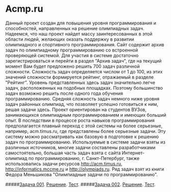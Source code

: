 # Acmp.ru

Данный проект создан для повышения уровня программирования и способностей, 
направленных на решение олимпиадных задач. Надеемся, что наш проект найдет массу заинтересованных в этой области людей, 
желающих оказать поддержку в развитии олимпиадного и спортивного программирования.
    Сайт содержит архив задач по олимпиадному программированию со встроенной проверяющей системой. Для участия в 
системе достаточно зарегистрироваться и перейти в раздел "Архив задач", где на текущий момент Вам будет предложено 
решить 700 задач различной сложности. Сложность задач определяется числом от 1 до 100, из этих значений 
сложности формируется рейтинг, отражаемый в разделе "Рейтинг". Уровень представленных здесь задач значительно легче 
задач, расположенных на подобных площадках. Поэтому большинство задач возможно решить после одного 
года обучения программированию. Средняя сложность задач немного ниже уровня задач районных олимпиад, 
что позволяет успешно готовиться к ним, решая задачи здесь. Проект ориентирован на студентов ВУЗов, 
занимающихся олимпиадным программированием и имеющих больший опыт. 
    В последствии в процессе роста навыков программирования предполагается плавный переход с этой системы 
на более серьезные, например, acm.timus.ru, где представлены более серьезные задачи. Эту систему можно рассматривать
как базовую в подготовке к решению задач по программированию. Используемые в системе задачи взяты из различных 
источников, многие задачи составлены разработчиками самостоятельно, большая часть задач взята с сайта Интернет-олимпиад
по программированию, г. Санкт-Петербург, также использовались задачи ресурсов http://acm.timus.ru, 
http://informatics.mccme.ru и http://olympiads.ru. Ряд задач взят из книги Федора Меньшикова 
"Олимпиадные задачи по программированию".

#####[Задача 001](https://github.com/AlSidorenko/Acmp.ru/blob/master/Tasks_001_050/src/main/java/ru/tasks/task_001/exersice.txt).
[Решение](https://github.com/AlSidorenko/Acmp.ru/tree/master/Tasks_001_050/src/main/java/ru/tasks/task_001/solution).
[Тест](https://github.com/AlSidorenko/Acmp.ru/tree/master/Tasks_001_050/src/test/java/ru/tasks/task_001/solution).
#####[Задача 002](https://github.com/AlSidorenko/Acmp.ru/blob/master/Tasks_001_050/src/main/java/ru/tasks/task_002/exercise.txt).
[Решение](https://github.com/AlSidorenko/Acmp.ru/tree/master/Tasks_001_050/src/main/java/ru/tasks/task_002/solution).
[Тест](https://github.com/AlSidorenko/Acmp.ru/tree/master/Tasks_001_050/src/test/java/ru/tasks/task_002/solution).